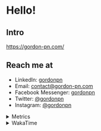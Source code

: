# Hello!

## Intro

<https://gordon-pn.com/>

## Reach me at

- LinkedIn: [gordonpn](https://www.linkedin.com/in/gordonpn/)
- Email: [contact@gordon-pn.com](mailto:contact@gordon-pn.com)
- Facebook Messenger: [gordonpn](https://www.messenger.com/t/Gordonpn)
- Twitter: [@gordonpn](https://twitter.com/Gordonpn)
- Instagram: [@gordonpn](https://www.instagram.com/gordonpn/)

<details>
  <summary>Metrics</summary>

  <img align="center" src="https://github.com/gordonpn/gordonpn/blob/master/github-metrics.svg" alt="GitHub Metrics">

</details>

<details>
  <summary>WakaTime</summary>

  <!--START_SECTION:waka-->
📊 **This Week I Spent My Time On** 

```text
💬 Programming Languages: 
Other                    11 hrs 17 mins      ████████████████████░░░░░   78.74 % 
Java                     2 hrs 59 mins       █████░░░░░░░░░░░░░░░░░░░░   20.85 % 
Markdown                 1 min               ░░░░░░░░░░░░░░░░░░░░░░░░░   00.19 % 
Makefile                 1 min               ░░░░░░░░░░░░░░░░░░░░░░░░░   00.16 % 
GitIgnore file           0 secs              ░░░░░░░░░░░░░░░░░░░░░░░░░   00.02 % 

🔥 Editors: 
Chrome                   4 hrs 52 mins       ████████░░░░░░░░░░░░░░░░░   33.96 % 
IntelliJ IDEA            3 hrs 2 mins        █████░░░░░░░░░░░░░░░░░░░░   21.26 % 
Firefox                  2 hrs 17 mins       ████░░░░░░░░░░░░░░░░░░░░░   16.00 % 
Slack                    1 hr 18 mins        ██░░░░░░░░░░░░░░░░░░░░░░░   09.17 % 
Messages                 53 mins             ██░░░░░░░░░░░░░░░░░░░░░░░   06.18 % 
```


 Last Updated on 28/06/2025 10:25:29 UTC
<!--END_SECTION:waka-->
</details>
